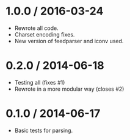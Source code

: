 
1.0.0 / 2016-03-24
==================

 * Rewrote all code.
 * Charset encoding fixes.
 * New version of feedparser and iconv used.

0.2.0 / 2014-06-18
==================

 * Testing all (fixes #1)
 * Rewrote in a more modular way (closes #2)

0.1.0 / 2014-06-17
==================

+ Basic tests for parsing.
